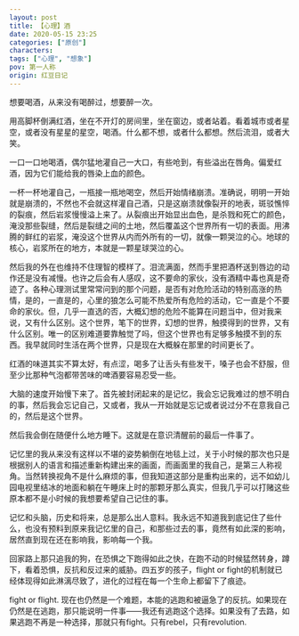 ```yaml
---
layout: post
title: 【心理】酒
date: 2020-05-15 23:25
categories: ["原创"]
characters: 
tags: ["心理", "想象"]
pov: 第一人称
origin: 红豆日记
---
```


想要喝酒，从来没有喝醉过，想要醉一次。

用高脚杯倒满红酒，坐在不开灯的房间里，坐在窗边，或者站着。看着城市或者星空，或者没有星星的星空，喝酒。什么都不想，或者什么都想。然后流泪，或者大笑。

一口一口地喝酒，偶尔猛地灌自己一大口，有些呛到，有些溢出在唇角。偏爱红酒，因为它们能给我的唇染上血的颜色。

一杯一杯地灌自己，一瓶接一瓶地喝空，然后开始情绪崩溃。准确说，明明一开始就是崩溃的，不然也不会就这样灌自己酒，只是这崩溃就像裂开的地表，斑驳憔悴的裂痕，然后岩浆慢慢溢上来了。从裂痕出开始显出血色，是杀戮和死亡的颜色，淹没那些裂缝，然后是裂缝之间的土地，然后覆盖这个世界所有一切的表面。用沸腾的鲜红的岩浆，淹没这个世界从内而外所有的一切，就像一颗哭泣的心。地球的核心，岩浆所在的地方，本就是一颗星球哭泣的心。

然后我的外在也维持不住理智的模样了。泪流满面，然而手里把酒杯送到唇边的动作还是没有减慢。也许之后会有人感叹，这不要命的家伙，没有酒精中毒也真是奇迹了。各种心理测试里常常问到的那个问题，是否有对危险活动的特别高涨的热情，是的，一直是的，心里的狼怎么可能不热爱所有危险的活动，它一直是个不要命的家伙。但，几乎一直选的否，大概幻想的危险不能算在问题当中，但对我来说，又有什么区别。这个世界，笔下的世界，幻想的世界，触摸得到的世界，又有什么区别。唯一的区别难道要靠触觉了吗，但这个世界也有足够多触摸不到的东西。我早就同时生活在两个世界，只是现在大概躲在那里的时间更长了。

红酒的味道其实不算太好，有点涩，喝多了让舌头有些发干，嗓子也会不舒服，但至少比那种气泡都带苦味的啤酒要容易忍受一些。

大脑的速度开始慢下来了。首先被封闭起来的是记忆，我会忘记我难过的想不明白的事，然后我会忘记自己，又或者，我从一开始就是忘记或者说过分不在意我自己的，然后是这个世界。

然后我会倒在随便什么地方睡下。这就是在意识清醒前的最后一件事了。

记忆里的我从来没有这样以不堪的姿势躺倒在地毯上过，关于小时候的那次也只是根据别人的语言和描述重新构建出来的画面，而画面里的我自己，是第三人称视角。当然转换视角不是什么麻烦的事，但我知道这部分是重构出来的，远不如幼儿园电视里结冰的地面和躺在午睡床上时的那颗牙那么真实，但我几乎可以打赌这些原本都不是小时候的我想要希望自己记住的事。

记忆和头脑，历史和将来，总是那么出人意料。我永远不知道我到底记住了些什么，也没有预料到原来我记忆里的自己，和那些过去的事，竟然有如此深的影响，居然直到现在还在影响我，影响每一个我。

回家路上那只追我的狗，在恐惧之下跑得如此之快，在跑不动的时候猛然转身，蹲下，看着恐惧，反抗和反过来的威胁。四五岁的孩子，flight or fight的机制就已经体现得如此淋漓尽致了，进化的过程在每一个生命上都留下了痕迹。

fight or flight. 现在也仍然是一个难题，本能的逃跑和被逼急了的反抗。如果现在仍然是在逃跑，那只能说明一件事——我还有逃跑这个选择。如果没有了去路，如果逃跑不再是一种选择，那就只有fight。只有rebel，只有revolution.
